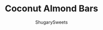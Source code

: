 ---
layout: ../../layouts/MarkdownPostLayout.astro
title: Coconut Almond Bars
author: ShugarySweets
pubDate: 2019-01-15
description: "These Coconut Almond Bars are a delightful homemade candy bar recipe filled with toasted coconut and topped with chocolate, caramel, and crunchy almonds!"
image_url: https://www.shugarysweets.com/wp-content/uploads/2019/01/coconut-almond-bars-facebook.jpg
tags: ["Brownies and Bars","American"]
calories: 146
protein: 2
carbohydrates: 17
fats: 8
fiber: 1
ingredients: ["2/3 cup unsalted butter, softened","1/4 cup light corn syrup","1/4 cup light brown sugar, packed","1 1/2 teaspoon almond extract","1 large egg yolk","1 1/2 cups all-purpose flour","1/2 teaspoon baking powder","1/2 teaspoon kosher salt","°1 bag (14 ounce) shredded, sweetened, coconut (toasted, see recipe below)","1 can (14 ounce) sweetened condensed milk","1 teaspoon almond extract","1 bag (12 oz) milk chocolate morsels","1/4 cup caramel sauce","1/2 cup Sliced Almonds"]
serves: 24
time: "1 hour 10 minutes"
prepTime: "10 minutes"
instructions: ["Preheat oven to 350°F. On a large baking sheet, spread out coconut into a single layer. Bake for 10-15 minutes, stirring every 5 minutes. Coconut should be lightly browned when done. Remove and cool.","For the crust, beat together butter, corn syrup, brown sugar, almond extract, and egg yolk until smooth. Add in flour, baking powder, and salt and beat until fully combined.","Pat dough into the bottom of a greased 13x9-inch baking dish. Bake for 5- 6 minutes (it will not be fully cooked) in a 350°F oven.","While crust is baking, combined the toasted coconut, almond extract, sweetened condensed milk in a bowl. Drop by tablespoon onto the partially baked crust. Return to oven and bake an additional 20-22 minutes, until edges of crust are lightly browned.","Remove from oven and sprinkle with milk chocolate chips immediately. Drizzle caramel sauce over the top and add sliced almonds. Allow to cool completely. Once cooled, cover and refrigerate at least 30 minutes before slicing and serving.","I prefer to store this in the refrigerator to keep the bars from getting too soft. ENJOY."]
nutrition: ["146 calories","17 grams carbohydrates","22 milligrams cholesterol","8 grams fat","1 grams fiber","2 grams protein","5 grams saturated fat","88 milligrams sodium","10 grams sugar","0 grams trans fat","3 grams unsaturated fat"]
---